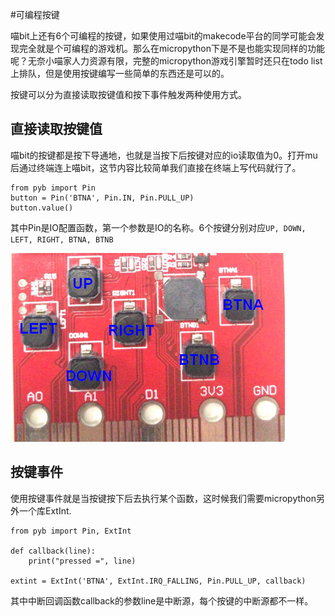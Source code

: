 #可编程按键

喵bit上还有6个可编程的按键，如果使用过喵bit的makecode平台的同学可能会发现完全就是个可编程的游戏机。那么在micropython下是不是也能实现同样的功能呢？无奈小喵家人力资源有限，完整的micropython游戏引擎暂时还只在todo list上排队，但是使用按键编写一些简单的东西还是可以的。

按键可以分为直接读取按键值和按下事件触发两种使用方式。

## 直接读取按键值

喵bit的按键都是按下导通地，也就是当按下后按键对应的io读取值为0。打开mu后通过终端连上喵bit，这节内容比较简单我们直接在终端上写代码就行了。

	from pyb import Pin
	button = Pin('BTNA', Pin.IN, Pin.PULL_UP)
	button.value()

其中Pin是IO配置函数，第一个参数是IO的名称。6个按键分别对应`UP, DOWN, LEFT, RIGHT, BTNA, BTNB`

![](./image/c06_01.png)

## 按键事件

使用按键事件就是当按键按下后去执行某个函数，这时候我们需要micropython另外一个库ExtInt.
	
	from pyb import Pin, ExtInt
	
	def callback(line):
	    print("pressed =", line)

	extint = ExtInt('BTNA', ExtInt.IRQ_FALLING, Pin.PULL_UP, callback)

其中中断回调函数callback的参数line是中断源，每个按键的中断源都不一样。


